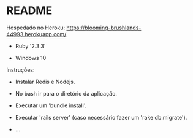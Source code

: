 # README

Hospedado no Heroku: https://blooming-brushlands-44993.herokuapp.com/

* Ruby '2.3.3'

* Windows 10

Instruções:

* Instalar Redis e Nodejs.

* No bash ir para o diretório da aplicação.

* Executar um 'bundle install'.

* Executar 'rails server' (caso necessário fazer um 'rake db:migrate').

* ...
